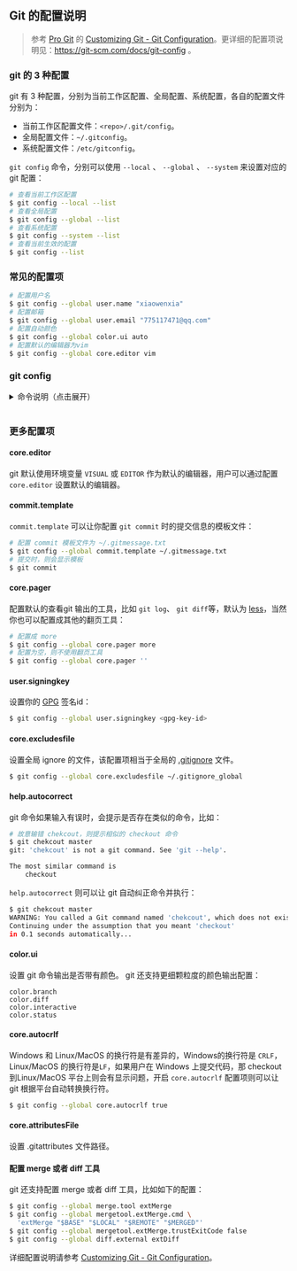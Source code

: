 ## Git 的配置说明

> 参考 [Pro Git](https://git-scm.com/book/en/v2) 的 [Customizing Git - Git Configuration](https://git-scm.com/book/en/v2/Customizing-Git-Git-Configuration)。更详细的配置项说明见：https://git-scm.com/docs/git-config 。

### git 的 3 种配置
git 有 3 种配置，分别为当前工作区配置、全局配置、系统配置，各自的配置文件分别为：
* 当前工作区配置文件：`<repo>/.git/config`。
* 全局配置文件：`~/.gitconfig`。
* 系统配置文件：`/etc/gitconfig`。

`git config` 命令，分别可以使用 `--local` 、 `--global` 、 `--system` 来设置对应的git 配置：
```bash
# 查看当前工作区配置
$ git config --local --list
# 查看全局配置
$ git config --global --list
# 查看系统配置
$ git config --system --list
# 查看当前生效的配置
$ git config --list
```

### 常见的配置项

```bash
# 配置用户名
$ git config --global user.name "xiaowenxia"
# 配置邮箱
$ git config --global user.email "775117471@qq.com"
# 配置自动颜色
$ git config --global color.ui auto
# 配置默认的编辑器为vim
$ git config --global core.editor vim
```

### git config


<details>
<summary>命令说明（点击展开）</summary>

    usage: git config [<options>]

    Config file location
        --global              use global config file
        --system              use system config file
        --local               use repository config file
        --worktree            use per-worktree config file
        -f, --file <file>     use given config file
        --blob <blob-id>      read config from given blob object

    Action
        --get                 get value: name [value-regex]
        --get-all             get all values: key [value-regex]
        --get-regexp          get values for regexp: name-regex [value-regex]
        --get-urlmatch        get value specific for the URL: section[.var] URL
        --replace-all         replace all matching variables: name value [value_regex]
        --add                 add a new variable: name value
        --unset               remove a variable: name [value-regex]
        --unset-all           remove all matches: name [value-regex]
        --rename-section      rename section: old-name new-name
        --remove-section      remove a section: name
        -l, --list            list all
        -e, --edit            open an editor
        --get-color           find the color configured: slot [default]
        --get-colorbool       find the color setting: slot [stdout-is-tty]

    Type
        -t, --type <>         value is given this type
        --bool                value is "true" or "false"
        --int                 value is decimal number
        --bool-or-int         value is --bool or --int
        --path                value is a path (file or directory name)
        --expiry-date         value is an expiry date

    Other
        -z, --null            terminate values with NUL byte
        --name-only           show variable names only
        --includes            respect include directives on lookup
        --show-origin         show origin of config (file, standard input, blob, command line)
        --default <value>     with --get, use default value when missing entry
</details>
</br>

### 更多配置项

#### core.editor
git 默认使用环境变量 `VISUAL` 或 `EDITOR` 作为默认的编辑器，用户可以通过配置 `core.editor` 设置默认的编辑器。

#### commit.template
`commit.template` 可以让你配置 `git commit` 时的提交信息的模板文件：
```bash
# 配置 commit 模板文件为 ~/.gitmessage.txt
$ git config --global commit.template ~/.gitmessage.txt
# 提交时，则会显示模板
$ git commit
```

#### core.pager
配置默认的查看git 输出的工具，比如 `git log`、 `git diff`等，默认为 [less](https://man7.org/linux/man-pages/man1/less.1.html)，当然你也可以配置成其他的翻页工具：
```bash
# 配置成 more
$ git config --global core.pager more
# 配置为空，则不使用翻页工具
$ git config --global core.pager ''
```

#### user.signingkey
设置你的 [GPG](https://docs.gitlab.com/ee/user/project/repository/gpg_signed_commits/#:~:text=You%20can%20use%20a%20GPG%20key%20to%20sign,used%20for%20all%20OpenPGP%2FPGP%2FGPG%20related%20material%20and%20implementations.) 签名id：
```bash
$ git config --global user.signingkey <gpg-key-id>
```

#### core.excludesfile
设置全局 ignore 的文件，该配置项相当于全局的 [.gitignore](https://git-scm.com/docs/gitignore) 文件。

```bash
$ git config --global core.excludesfile ~/.gitignore_global
```

#### help.autocorrect
git 命令如果输入有误时，会提示是否存在类似的命令，比如：

```bash
# 故意输错 chekcout，则提示相似的 checkout 命令
$ git chekcout master
git: 'chekcout' is not a git command. See 'git --help'.

The most similar command is
    checkout
```
`help.autocorrect` 则可以让 git 自动纠正命令并执行：
```bash
$ git chekcout master
WARNING: You called a Git command named 'chekcout', which does not exist.
Continuing under the assumption that you meant 'checkout'
in 0.1 seconds automatically...
```

#### color.ui
设置 git 命令输出是否带有颜色。
git 还支持更细颗粒度的颜色输出配置：
```
color.branch
color.diff
color.interactive
color.status
```

#### core.autocrlf

Windows 和 Linux/MacOS 的换行符是有差异的，Windows的换行符是 `CRLF`，Linux/MacOS 的换行符是`LF`，如果用户在 Windows 上提交代码，那 checkout 到Linux/MacOS 平台上则会有显示问题，开启 `core.autocrlf` 配置项则可以让 git 根据平台自动转换换行符。

```bash
$ git config --global core.autocrlf true
```

#### core.attributesFile
设置 .gitattributes 文件路径。

#### 配置 merge 或者 diff 工具
git 还支持配置 merge 或者 diff 工具，比如如下的配置：
```bash
$ git config --global merge.tool extMerge
$ git config --global mergetool.extMerge.cmd \
  'extMerge "$BASE" "$LOCAL" "$REMOTE" "$MERGED"'
$ git config --global mergetool.extMerge.trustExitCode false
$ git config --global diff.external extDiff
```

详细配置说明请参考 [Customizing Git - Git Configuration](https://git-scm.com/book/en/v2/Customizing-Git-Git-Configuration)。